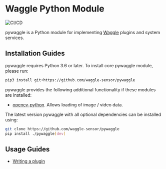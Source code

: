 # Waggle Python Module

![CI/CD](https://github.com/waggle-sensor/pywaggle/workflows/CI/CD/badge.svg)

pywaggle is a Python module for implementing [Waggle](https://github.com/waggle-sensor/waggle) plugins and system services.

## Installation Guides

pywaggle requires Python 3.6 or later. To install core pywaggle module, please run:

```sh
pip3 install git+https://github.com/waggle-sensor/pywaggle
```

pywaggle provides the following additional functionality if these modules are installed:

* [opencv-python](https://pypi.org/project/opencv-python). Allows loading of image / video data.

The latest version pywaggle with all optional dependencies can be installed using:

```sh
git clone https://github.com/waggle-sensor/pywaggle
pip install ./pywaggle[dev]
```

## Usage Guides

* [Writing a plugin](./docs/writing-a-plugin.md)
